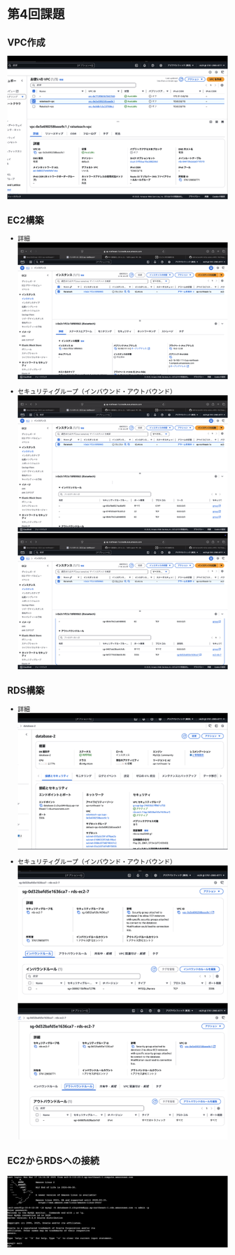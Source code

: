 # 第4回課題


## VPC作成
![vpc](vpc.image1.png)


## EC2構築

* 詳細
![EC2](EC2.image2.png)

* セキュリティグループ（インバウンド・アウトバウンド）
![EC2](EC2.image3.png)
![EC2](EC2.image4.png)


## RDS構築

* 詳細
![RDS](RDS.image5.png)

* セキュリティグループ（インバウンド・アウトバウンド）
![RDS](RDS.image6.png)
![RDS](RDS.image7.png)


## EC2からRDSへの接続
![EC2~RDS](EC2~RDS.image8.png)


